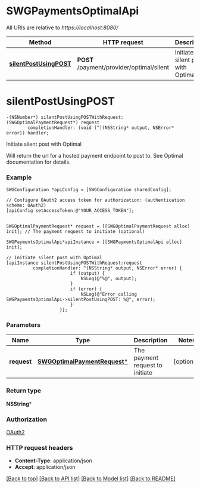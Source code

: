 # SWGPaymentsOptimalApi

All URIs are relative to *https://localhost:8080/*

Method | HTTP request | Description
------------- | ------------- | -------------
[**silentPostUsingPOST**](SWGPaymentsOptimalApi.md#silentpostusingpost) | **POST** /payment/provider/optimal/silent | Initiate silent post with Optimal


# **silentPostUsingPOST**
```objc
-(NSNumber*) silentPostUsingPOSTWithRequest: (SWGOptimalPaymentRequest*) request
        completionHandler: (void (^)(NSString* output, NSError* error)) handler;
```

Initiate silent post with Optimal

Will return the url for a hosted payment endpoint to post to. See Optimal documentation for details.

### Example 
```objc
SWGConfiguration *apiConfig = [SWGConfiguration sharedConfig];

// Configure OAuth2 access token for authorization: (authentication scheme: OAuth2)
[apiConfig setAccessToken:@"YOUR_ACCESS_TOKEN"];


SWGOptimalPaymentRequest* request = [[SWGOptimalPaymentRequest alloc] init]; // The payment request to initiate (optional)

SWGPaymentsOptimalApi*apiInstance = [[SWGPaymentsOptimalApi alloc] init];

// Initiate silent post with Optimal
[apiInstance silentPostUsingPOSTWithRequest:request
          completionHandler: ^(NSString* output, NSError* error) {
                        if (output) {
                            NSLog(@"%@", output);
                        }
                        if (error) {
                            NSLog(@"Error calling SWGPaymentsOptimalApi->silentPostUsingPOST: %@", error);
                        }
                    }];
```

### Parameters

Name | Type | Description  | Notes
------------- | ------------- | ------------- | -------------
 **request** | [**SWGOptimalPaymentRequest***](SWGOptimalPaymentRequest*.md)| The payment request to initiate | [optional] 

### Return type

**NSString***

### Authorization

[OAuth2](../README.md#OAuth2)

### HTTP request headers

 - **Content-Type**: application/json
 - **Accept**: application/json

[[Back to top]](#) [[Back to API list]](../README.md#documentation-for-api-endpoints) [[Back to Model list]](../README.md#documentation-for-models) [[Back to README]](../README.md)

